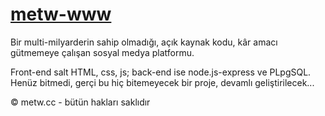 # [metw-www](https://www.metw.cc)
Bir multi-milyarderin sahip olmadığı, açık kaynak kodu, kâr amacı gütmemeye çalışan sosyal medya platformu.

Front-end salt HTML, css, js; back-end ise node.js-express ve PLpgSQL.  
Henüz bitmedi, gerçi bu hiç bitemeyecek bir proje, devamlı geliştirilecek...

©️ metw.cc - bütün hakları saklıdır
